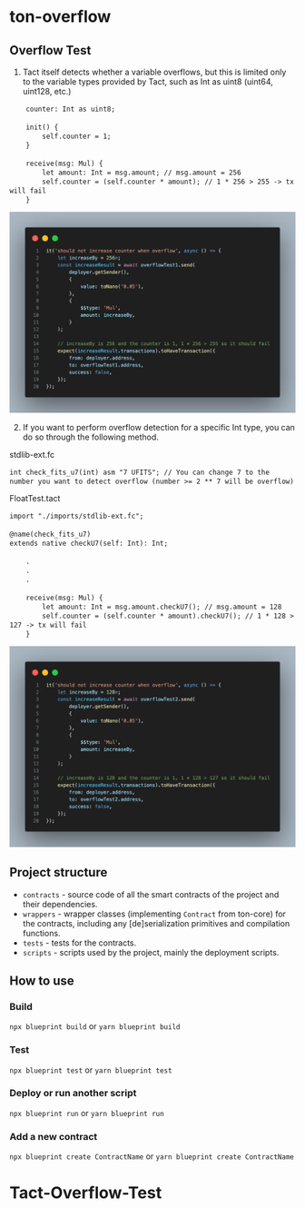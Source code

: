 # ton-overflow

## Overflow Test

1. Tact itself detects whether a variable overflows, but this is limited only to the variable types provided by Tact, such as Int as uint8 (uint64, uint128, etc.)
```
    counter: Int as uint8;

    init() {
        self.counter = 1;
    }

    receive(msg: Mul) {
        let amount: Int = msg.amount; // msg.amount = 256
        self.counter = (self.counter * amount); // 1 * 256 > 255 -> tx will fail
    }
```

![Alt text](./image/overflow1.png)

2. If you want to perform overflow detection for a specific Int type, you can do so through the following method.

stdlib-ext.fc
```
int check_fits_u7(int) asm "7 UFITS"; // You can change 7 to the number you want to detect overflow (number >= 2 ** 7 will be overflow)
```
FloatTest.tact
```
import "./imports/stdlib-ext.fc";

@name(check_fits_u7)
extends native checkU7(self: Int): Int;

    .
    .
    .

    receive(msg: Mul) {
        let amount: Int = msg.amount.checkU7(); // msg.amount = 128
        self.counter = (self.counter * amount).checkU7(); // 1 * 128 > 127 -> tx will fail
    }
```

![Alt text](./image/overflow2.png)

## Project structure

-   `contracts` - source code of all the smart contracts of the project and their dependencies.
-   `wrappers` - wrapper classes (implementing `Contract` from ton-core) for the contracts, including any [de]serialization primitives and compilation functions.
-   `tests` - tests for the contracts.
-   `scripts` - scripts used by the project, mainly the deployment scripts.

## How to use

### Build

`npx blueprint build` or `yarn blueprint build`

### Test

`npx blueprint test` or `yarn blueprint test`

### Deploy or run another script

`npx blueprint run` or `yarn blueprint run`

### Add a new contract

`npx blueprint create ContractName` or `yarn blueprint create ContractName`
# Tact-Overflow-Test
